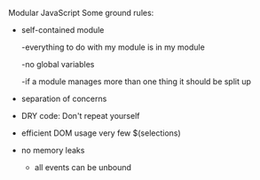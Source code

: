 Modular JavaScript
Some ground rules:
- self-contained module

    -everything to do with my module is in my module

    -no global variables

    -if a module manages more than one thing it should be split up

- separation of concerns

- DRY code: Don't repeat yourself
- efficient DOM usage
    very few $(selections)  
- no memory leaks
    - all events can be unbound
